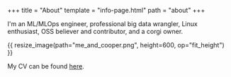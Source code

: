 +++
title = "About"
template = "info-page.html"
path = "about"
+++

I'm an ML/MLOps engineer, professional big data wrangler, Linux enthusiast, OSS believer and contributor, and a corgi owner.

{{ resize_image(path="me_and_cooper.png", height=600, op="fit_height") }}

My CV can be found [here](https://app.enhancv.com/share/ccd95a52/?utm_medium=growth&utm_campaign=share-resume&utm_source=dynamic).


